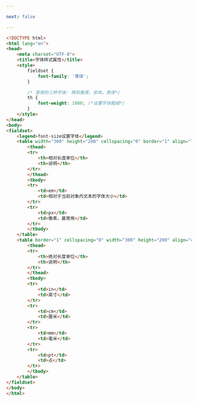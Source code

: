 ```yaml
---

next: false

---
```




<BlogInfo id="42" title="2.字体样式属性" author="白日梦想猿" pv=0 read_times=0 pre_cost_time="1分5秒" category="css学习" tag_list="['css学习']" create_time="2020.07.16 14:01:08" update_time="2020.08.27 11:37:33" />

```html
<!DOCTYPE html>
<html lang="en">
<head>
    <meta charset="UTF-8">
    <title>字体样式属性</title>
    <style>
        fieldset {
            font-family: '黑体';
        }

        /* 常用的三种字体: 微软雅黑，宋体，黑体*/
        th {
            font-weight: 1000; /*设置字体粗细*/
        }
    </style>
</head>
<body>
<fieldset>
    <legend>font-size设置字体</legend>
    <table width="300" height="200" cellspacing="0" border="1" align="left">
        <thead>
        <tr>
            <th>相对长度单位</th>
            <th>说明</th>
        </tr>
        </thead>
        <tbody>
        <tr>
            <td>em</td>
            <td>相对于当前对象内文本的字体大小</td>
        </tr>
        <tr>
            <td>px</td>
            <td>像素，最常用</td>
        </tr>
        </tbody>
    </table>
    <table border="1" cellspacing="0" width="300" height="200" align="center">
        <thead>
        <tr>
            <th>绝对长度单位</th>
            <th>说明</th>
        </tr>
        </thead>
        <tbody>
        <tr>
            <td>in</td>
            <td>英寸</td>
        </tr>
        <tr>
            <td>cm</td>
            <td>厘米</td>
        </tr>
        <tr>
            <td>mm</td>
            <td>毫米</td>
        </tr>
        <tr>
            <td>pt</td>
            <td>点</td>
        </tr>
        </tbody>
    </table>
</fieldset>
</body>
</html>
```



<ActionBox />
